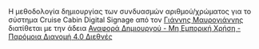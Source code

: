 Η μεθοδολογία δημιουργίας των συνδυασμών αριθμού/χρώματος για το σύστημα Cruise Cabin Digital Signage από τον [Γιάννης Μαυρογιάννης](https://github.com/giannismav) διατίθεται με την άδεια [Αναφορά Δημιουργού - Μη Εμπορική Χρήση - Παρόμοια Διανομή 4.0 Διεθνές](http://creativecommons.org/licenses/by-nc-sa/4.0/)
